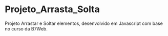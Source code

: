 # Projeto_Arrasta_Solta
Projeto Arrastar e Soltar elementos, desenvolvido em Javascript com base no curso da B7Web.
